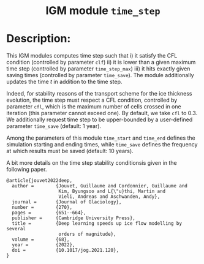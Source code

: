 
### <h1 align="center" id="title">IGM module `time_step` </h1>

# Description:

This IGM modules computes time step such that i) it satisfy the CFL condition (controlled by parameter `clf`) ii) it is lower than a given maximum time step (controlled by parameter `time_step_max`) iii) it hits exactly given saving times (controlled by parameter `time_save`). The module additionally updates the time $t$ in addition to the time step.

Indeed, for stability reasons of the transport scheme for the ice thickness evolution, the time step must respect a CFL condition, controlled by parameter `cfl`, which is the maximum number of cells crossed in one iteration (this parameter cannot exceed one). By default, we take `cfl` to 0.3. We additionally request time step to be upper-bounded by a user-defined parameter `time_save` (default: 1 year).
 
Among the parameters of this module `time_start` and `time_end` defines the simulation starting and ending times, while `time_save` defines the frequency at which results must be saved (default: 10 years).

A bit more details on the time step stability conditionsis given in the following paper.

```
@article{jouvet2022deep,
  author =        {Jouvet, Guillaume and Cordonnier, Guillaume and
                   Kim, Byungsoo and L{\"u}thi, Martin and
                   Vieli, Andreas and Aschwanden, Andy},
  journal =       {Journal of Glaciology},
  number =        {270},
  pages =         {651--664},
  publisher =     {Cambridge University Press},
  title =         {Deep learning speeds up ice flow modelling by several
                   orders of magnitude},
  volume =        {68},
  year =          {2022},
  doi =           {10.1017/jog.2021.120},
}
```